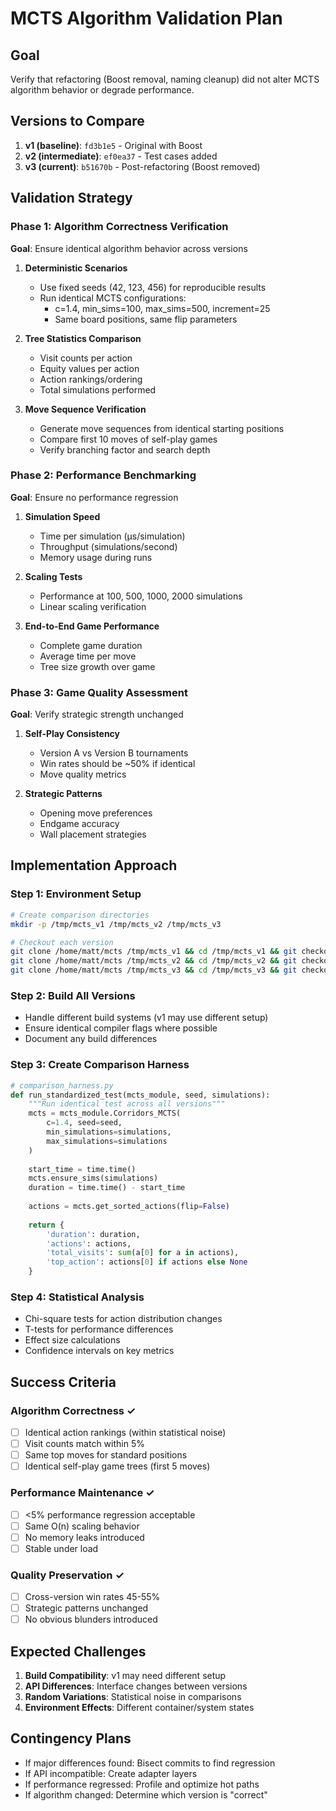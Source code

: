 # MCTS Algorithm Validation Plan

## Goal
Verify that refactoring (Boost removal, naming cleanup) did not alter MCTS algorithm behavior or degrade performance.

## Versions to Compare
1. **v1 (baseline)**: `fd3b1e5` - Original with Boost
2. **v2 (intermediate)**: `ef0ea37` - Test cases added  
3. **v3 (current)**: `b51670b` - Post-refactoring (Boost removed)

## Validation Strategy

### Phase 1: Algorithm Correctness Verification
**Goal**: Ensure identical algorithm behavior across versions

1. **Deterministic Scenarios**
   - Use fixed seeds (42, 123, 456) for reproducible results
   - Run identical MCTS configurations:
     - c=1.4, min_sims=100, max_sims=500, increment=25
     - Same board positions, same flip parameters

2. **Tree Statistics Comparison**
   - Visit counts per action
   - Equity values per action  
   - Action rankings/ordering
   - Total simulations performed

3. **Move Sequence Verification**
   - Generate move sequences from identical starting positions
   - Compare first 10 moves of self-play games
   - Verify branching factor and search depth

### Phase 2: Performance Benchmarking
**Goal**: Ensure no performance regression

1. **Simulation Speed**
   - Time per simulation (μs/simulation)
   - Throughput (simulations/second)
   - Memory usage during runs

2. **Scaling Tests**
   - Performance at 100, 500, 1000, 2000 simulations
   - Linear scaling verification

3. **End-to-End Game Performance**  
   - Complete game duration
   - Average time per move
   - Tree size growth over game

### Phase 3: Game Quality Assessment
**Goal**: Verify strategic strength unchanged

1. **Self-Play Consistency**
   - Version A vs Version B tournaments
   - Win rates should be ~50% if identical
   - Move quality metrics

2. **Strategic Patterns**
   - Opening move preferences
   - Endgame accuracy
   - Wall placement strategies

## Implementation Approach

### Step 1: Environment Setup
```bash
# Create comparison directories
mkdir -p /tmp/mcts_v1 /tmp/mcts_v2 /tmp/mcts_v3

# Checkout each version
git clone /home/matt/mcts /tmp/mcts_v1 && cd /tmp/mcts_v1 && git checkout fd3b1e5
git clone /home/matt/mcts /tmp/mcts_v2 && cd /tmp/mcts_v2 && git checkout ef0ea37  
git clone /home/matt/mcts /tmp/mcts_v3 && cd /tmp/mcts_v3 && git checkout b51670b
```

### Step 2: Build All Versions
- Handle different build systems (v1 may use different setup)
- Ensure identical compiler flags where possible
- Document any build differences

### Step 3: Create Comparison Harness
```python
# comparison_harness.py
def run_standardized_test(mcts_module, seed, simulations):
    """Run identical test across all versions"""
    mcts = mcts_module.Corridors_MCTS(
        c=1.4, seed=seed, 
        min_simulations=simulations, 
        max_simulations=simulations
    )
    
    start_time = time.time()
    mcts.ensure_sims(simulations)
    duration = time.time() - start_time
    
    actions = mcts.get_sorted_actions(flip=False)
    
    return {
        'duration': duration,
        'actions': actions,
        'total_visits': sum(a[0] for a in actions),
        'top_action': actions[0] if actions else None
    }
```

### Step 4: Statistical Analysis
- Chi-square tests for action distribution changes
- T-tests for performance differences  
- Effect size calculations
- Confidence intervals on key metrics

## Success Criteria

### Algorithm Correctness ✓
- [ ] Identical action rankings (within statistical noise)
- [ ] Visit counts match within 5% 
- [ ] Same top moves for standard positions
- [ ] Identical self-play game trees (first 5 moves)

### Performance Maintenance ✓  
- [ ] <5% performance regression acceptable
- [ ] Same O(n) scaling behavior
- [ ] No memory leaks introduced
- [ ] Stable under load

### Quality Preservation ✓
- [ ] Cross-version win rates 45-55%
- [ ] Strategic patterns unchanged
- [ ] No obvious blunders introduced

## Expected Challenges

1. **Build Compatibility**: v1 may need different setup
2. **API Differences**: Interface changes between versions
3. **Random Variations**: Statistical noise in comparisons
4. **Environment Effects**: Different container/system states

## Contingency Plans

- If major differences found: Bisect commits to find regression
- If API incompatible: Create adapter layers
- If performance regressed: Profile and optimize hot paths
- If algorithm changed: Determine which version is "correct"